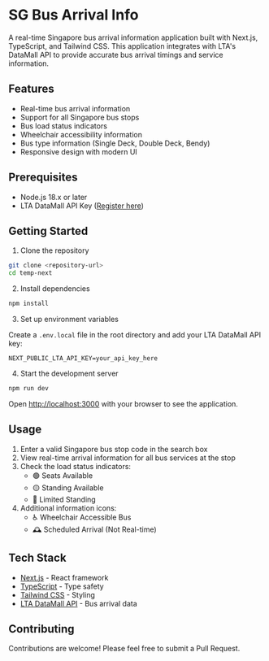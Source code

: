 # SG Bus Arrival Info

A real-time Singapore bus arrival information application built with Next.js, TypeScript, and Tailwind CSS. This application integrates with LTA's DataMall API to provide accurate bus arrival timings and service information.

## Features

- Real-time bus arrival information
- Support for all Singapore bus stops
- Bus load status indicators
- Wheelchair accessibility information
- Bus type information (Single Deck, Double Deck, Bendy)
- Responsive design with modern UI

## Prerequisites

- Node.js 18.x or later
- LTA DataMall API Key ([Register here](https://datamall.lta.gov.sg/content/datamall/en/request-for-api.html))

## Getting Started

1. Clone the repository

```bash
git clone <repository-url>
cd temp-next
```

2. Install dependencies

```bash
npm install
```

3. Set up environment variables

Create a `.env.local` file in the root directory and add your LTA DataMall API key:

```env
NEXT_PUBLIC_LTA_API_KEY=your_api_key_here
```

4. Start the development server

```bash
npm run dev
```

Open [http://localhost:3000](http://localhost:3000) with your browser to see the application.

## Usage

1. Enter a valid Singapore bus stop code in the search box
2. View real-time arrival information for all bus services at the stop
3. Check the load status indicators:
   - 🟢 Seats Available
   - 🟡 Standing Available
   - 🔴 Limited Standing
4. Additional information icons:
   - ♿ Wheelchair Accessible Bus
   - 🕰️ Scheduled Arrival (Not Real-time)

## Tech Stack

- [Next.js](https://nextjs.org) - React framework
- [TypeScript](https://www.typescriptlang.org) - Type safety
- [Tailwind CSS](https://tailwindcss.com) - Styling
- [LTA DataMall API](https://datamall.lta.gov.sg) - Bus arrival data

## Contributing

Contributions are welcome! Please feel free to submit a Pull Request.
